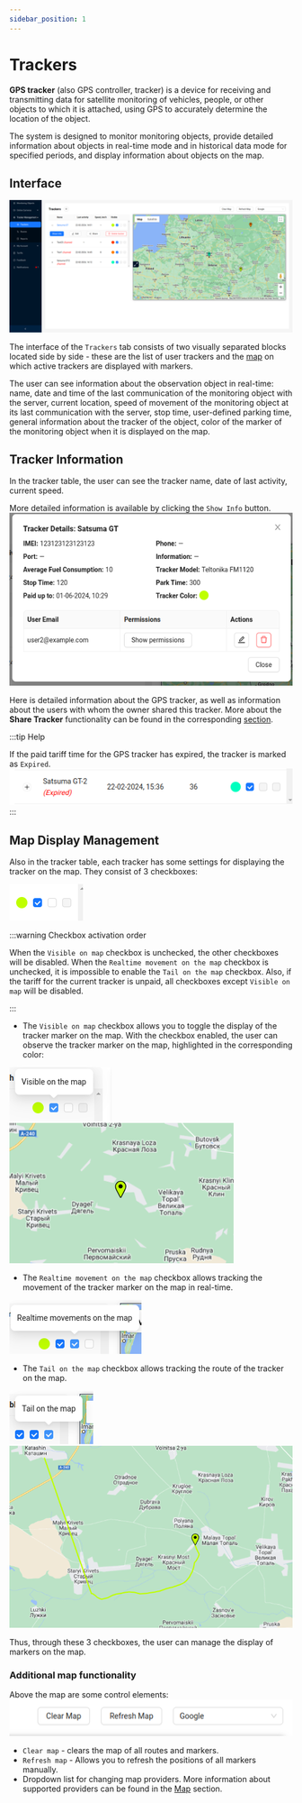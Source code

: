 ```yaml
---
sidebar_position: 1
---
```


# Trackers

**GPS tracker** (also GPS controller, tracker) is a device for receiving and transmitting data for satellite monitoring of vehicles, people, or other objects to which it is attached, using GPS to accurately determine the location of the object.

The system is designed to monitor monitoring objects, provide detailed information about objects in real-time mode and in historical data mode for specified periods, and display information about objects on the map.

## Interface
![](./imgs/trackers-interface-en.png)

The interface of the `Trackers` tab consists of two visually separated blocks located side by side - these are the list of user trackers and the [map](/trackers/map) on which active trackers are displayed with markers.


The user can see information about the observation object in real-time: name, date and time of the last communication of the monitoring object with the server, current location, speed of movement of the monitoring object at its last communication with the server, stop time, user-defined parking time, general information about the tracker of the object, color of the marker of the monitoring object when it is displayed on the map.

## Tracker Information

In the tracker table, the user can see the tracker name, date of last activity, current speed.

More detailed information is available by clicking the `Show Info` button.
![](./imgs/tracker-details-en.png)

Here is detailed information about the GPS tracker, as well as information about the users with whom the owner shared this tracker. More about the **Share Tracker** functionality can be found in the corresponding [section](/trackers/sharing).

:::tip Help

If the paid tariff time for the GPS tracker has expired, the tracker is marked as `Expired`.
![](./imgs/tracker-expired-en.png)
:::

## Map Display Management

Also in the tracker table, each tracker has some settings for displaying the tracker on the map. They consist of 3 checkboxes:

![](./imgs/trackers-indicators.png)

:::warning Checkbox activation order

When the `Visible on map` checkbox is unchecked, the other checkboxes will be disabled. When the `Realtime movement on the map` checkbox is unchecked, it is impossible to enable the `Tail on the map` checkbox. Also, if the tariff for the current tracker is unpaid, all checkboxes except `Visible on map` will be disabled.

:::
- The `Visible on map` checkbox allows you to toggle the display of the tracker marker on the map. With the checkbox enabled, the user can observe the tracker marker on the map, highlighted in the corresponding color:

![](./imgs/tr_show-en.png)       ![](./imgs/markerOnMap.png)

- The `Realtime movement on the map` checkbox allows tracking the movement of the tracker marker on the map in real-time.

![](./imgs/tr_movement-en.png)

- The `Tail on the map` checkbox allows tracking the route of the tracker on the map.

![](./imgs/tr_route-en.png)      ![](./imgs/tr_route.png)

Thus, through these 3 checkboxes, the user can manage the display of markers on the map.

### Additional map functionality
Above the map are some control elements:
![](./imgs/map-controls-en.png)

- `Clear map` - clears the map of all routes and markers.
- `Refresh map` - Allows you to refresh the positions of all markers manually.
- Dropdown list for changing map providers. More information about supported providers can be found in the [Map](/trackers/map) section.
